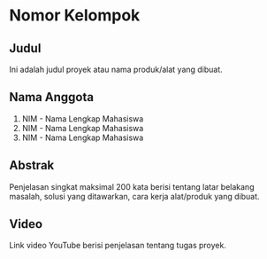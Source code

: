 # Nomor Kelompok

## Judul
Ini adalah judul proyek atau nama produk/alat yang dibuat.

## Nama Anggota
1. NIM - Nama Lengkap Mahasiswa
1. NIM - Nama Lengkap Mahasiswa
1. NIM - Nama Lengkap Mahasiswa

## Abstrak
Penjelasan singkat maksimal 200 kata berisi tentang latar belakang masalah, solusi yang ditawarkan, cara kerja alat/produk yang dibuat.

## Video
Link video YouTube berisi penjelasan tentang tugas proyek.
